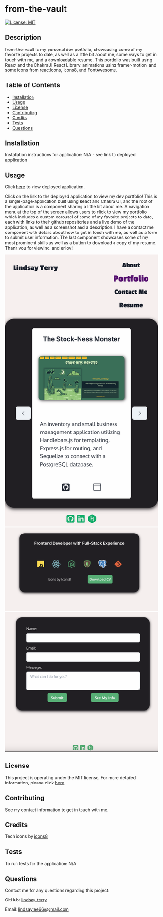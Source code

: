# from-the-vault
[![License: MIT](https://img.shields.io/badge/License-MIT-yellow.svg)](https://opensource.org/licenses/MIT)

## Description
from-the-vault is my personal dev portfolio, showcasing some of my favorite projects to date, as well as a little bit about me, some ways to get in touch with me, and a downloadable resume.  This portfolio was built using React and the ChakraUI React Library, animations using framer-motion, and some icons from reactIcons, icons8, and FontAwesome.    

## Table of Contents
* [Installation](#installation)
* [Usage](#usage)
* [License](#license)
* [Contributing](#contributing)
* [Credits](#credits)
* [Tests](#tests)
* [Questions](#questions)

## Installation
Installation instructions for application:
N/A - see link to deployed application

## Usage
Click [here](https://lindsay-terry-portfolio.netlify.app/) to view deployed application. 

Click on the link to the deployed application to view my dev portfolio!  This is a single-page-application built using React and Chakra UI, and the root of the application is a component sharing a little bit about me.  A navigation menu at the top of the screen allows users to click to view my portfolio, which includes a custom carousel of some of my favorite projects to date, each with links to their github repositories and a live demo of the application, as well as a screenshot and a description.  I have a contact me component with details about how to get in touch with me, as well as a form to submit user information.  The last component showcases some of my most prominent skills as well as a button to download a copy of my resume.  Thank you for viewing, and enjoy!

![Screenshot of project view](./src/assets/images/portfol.png)
![Screenshot of resume view](./src/assets/images/resume.png)
![Screenshot of contact form](./src/assets/images/form.png) 

## License
This project is operating under the MIT license.  For more detailed information, please click [here](https://opensource.org/license/mit).

## Contributing
See my contact information to get in touch with me.

## Credits
Tech icons by [icons8](https://icons8.com/)

## Tests
To run tests for the application:
N/A

## Questions
Contact me for any questions regarding this project:

GitHub: [lindsay-terry](https://github.com/lindsay-terry)

Email: lindsaytee66@gmail.com
